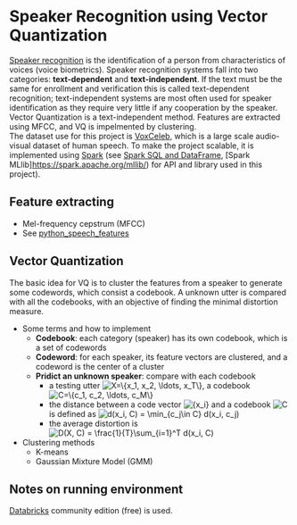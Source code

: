 # Speaker Recognition using Vector Quantization
[Speaker recognition](https://en.wikipedia.org/wiki/Speaker_recognition) is the identification of a person from characteristics of voices (voice biometrics). Speaker recognition systems fall into two categories: **text-dependent** and **text-independent**. If the text must be the same for enrollment and verification this is called text-dependent recognition; text-independent systems are most often used for speaker identification as they require very little if any cooperation by the speaker. <br>
Vector Quantization is a text-independent method. Features are extracted using MFCC, and VQ is impelmented by clustering. <br>
The dataset use for this project is [VoxCeleb](http://www.robots.ox.ac.uk/~vgg/data/voxceleb/), which is a large scale audio-visual dataset of human speech. To make the project scalable, it is implemented using [Spark](https://spark.apache.org) (see [Spark SQL and DataFrame](https://spark.apache.org/sql/), [Spark MLlib]https://spark.apache.org/mllib/) for API and library used in this project).

## Feature extracting
- Mel-frequency cepstrum (MFCC)
- See [python_speech_features](https://python-speech-features.readthedocs.io/en/latest/)

## Vector Quantization
The basic idea for VQ is to cluster the features from a speaker to generate some codewords, which consist a codebook. A unknown utter is compared with all the codebooks, with an objective of finding the minimal distortion measure.

- Some terms and how to implement
    - **Codebook**: each category (speaker) has its own codebook, which is a set of codewords
    - **Codeword**: for each speaker, its feature vectors are clustered, and a codeword is the center of a cluster
    - **Pridict an unknown speaker**: compare with each codebook
        - a testing utter <img src="https://latex.codecogs.com/gif.latex?\inline&space;X=\{x_1,&space;x_2,&space;\ldots,&space;x_T\}" title="X=\{x_1, x_2, \ldots, x_T\}" />, a codebook <img src="https://latex.codecogs.com/gif.latex?\inline&space;C=\{c_1,&space;c_2,&space;\ldots,&space;c_M\}" title="C=\{c_1, c_2, \ldots, c_M\}" />
        - the distance between a code vector <img src="https://latex.codecogs.com/gif.latex?\inline&space;{x_i}" title="{x_i}" /> and a codebook <img src="https://latex.codecogs.com/gif.latex?\inline&space;C" title="C" /> is defined as 
          <img src="https://latex.codecogs.com/gif.latex?\inline&space;d(x_i,&space;C)&space;=&space;\min_{c_j\in&space;C}&space;d(x_i,&space;c_j)" title="d(x_i, C) = \min_{c_j\in C} d(x_i, c_j)" />
        - the average distortion is 
          <img src="https://latex.codecogs.com/gif.latex?\inline&space;D(X,&space;C)&space;=&space;\frac{1}{T}\sum_{i=1}^T&space;d(x_i,&space;C)" title="D(X, C) = \frac{1}{T}\sum_{i=1}^T d(x_i, C)" />
- Clustering methods
  - K-means
  - Gaussian Mixture Model (GMM)
  
## Notes on running environment
[Databricks](https://databricks.com) community edition (free) is used.
